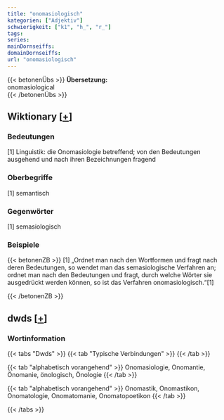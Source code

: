 ```yaml
---
title: "onomasiologisch"
kategorien: ["Adjektiv"]
schwierigkeit: ["k1", "h_", "r_"]
tags:
series:
mainDornseiffs:
domainDornseiffs:
url: "onomasiologisch"
---
```


{{< betonenÜbs >}}
**Übersetzung:**  
onomasiological  
{{< /betonenÜbs >}}

## Wiktionary [[+](https://de.wiktionary.org/wiki/onomasiologisch)]

### Bedeutungen
[1] Linguistik: die Onomasiologie betreffend; von den Bedeutungen ausgehend und nach ihren Bezeichnungen fragend  

### Oberbegriffe
[1] semantisch  

### Gegenwörter
[1] semasiologisch  

### Beispiele
{{< betonenZB >}}
[1] „Ordnet man nach den Wortformen und fragt nach deren Bedeutungen, so wendet man das semasiologische Verfahren an; ordnet man nach den Bedeutungen und fragt, durch welche Wörter sie ausgedrückt werden können, so ist das Verfahren onomasiologisch.“[1]  

{{< /betonenZB >}}


## dwds [[+](https://www.dwds.de/wb/onomasiologisch)]

### Wortinformation
{{< tabs "Dwds" >}}
{{< tab "Typische Verbindungen" >}}
{{< /tab >}}

{{< tab "alphabetisch vorangehend" >}}
Onomasiologie, Onomantie, Önomanie, önologisch, Önologie
{{< /tab >}}

{{< tab "alphabetisch vorangehend" >}}
Onomastik, Onomastikon, Onomatologie, Onomatomanie, Onomatopoetikon
{{< /tab >}}

{{< /tabs >}}

